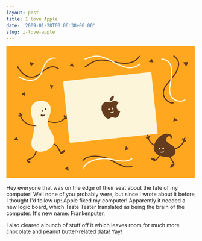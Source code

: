 ```yaml
---
layout: post
title: I love Apple
date: '2009-01-28T00:06:38+00:00'
slug: i-love-apple
---
```

<img src='/images/uploads/2009/01/i_love_apple1.gif' alt='apple' />

Hey everyone that was on the edge of their seat about the fate of my computer! Well none of you probably were, but since I wrote about it before, I thought I'd follow up: Apple fixed my computer! Apparently it needed a new logic board, which Taste Tester translated as being the brain of the computer. It's new name: Frankenputer. 

I also cleared a bunch of stuff off it which leaves room for much more chocolate and peanut butter-related data! Yay!
